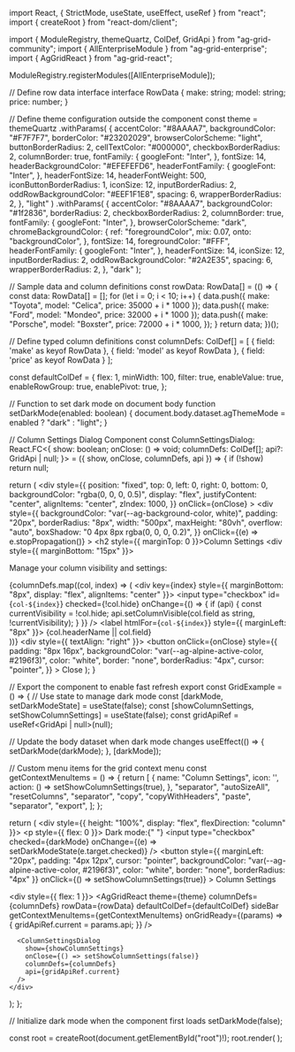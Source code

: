 import React, { StrictMode, useState, useEffect, useRef } from "react";
import { createRoot } from "react-dom/client";

import { ModuleRegistry, themeQuartz, ColDef, GridApi } from "ag-grid-community";
import { AllEnterpriseModule } from "ag-grid-enterprise";
import { AgGridReact } from "ag-grid-react";

ModuleRegistry.registerModules([AllEnterpriseModule]);

// Define row data interface
interface RowData {
  make: string;
  model: string;
  price: number;
}

// Define theme configuration outside the component
const theme = themeQuartz
  .withParams(
    {
      accentColor: "#8AAAA7",
      backgroundColor: "#F7F7F7",
      borderColor: "#23202029",
      browserColorScheme: "light",
      buttonBorderRadius: 2,
      cellTextColor: "#000000",
      checkboxBorderRadius: 2,
      columnBorder: true,
      fontFamily: {
        googleFont: "Inter",
      },
      fontSize: 14,
      headerBackgroundColor: "#EFEFEFD6",
      headerFontFamily: {
        googleFont: "Inter",
      },
      headerFontSize: 14,
      headerFontWeight: 500,
      iconButtonBorderRadius: 1,
      iconSize: 12,
      inputBorderRadius: 2,
      oddRowBackgroundColor: "#EEF1F1E8",
      spacing: 6,
      wrapperBorderRadius: 2,
    },
    "light"
  )
  .withParams(
    {
      accentColor: "#8AAAA7",
      backgroundColor: "#1f2836",
      borderRadius: 2,
      checkboxBorderRadius: 2,
      columnBorder: true,
      fontFamily: {
        googleFont: "Inter",
      },
      browserColorScheme: "dark",
      chromeBackgroundColor: {
        ref: "foregroundColor",
        mix: 0.07,
        onto: "backgroundColor",
      },
      fontSize: 14,
      foregroundColor: "#FFF",
      headerFontFamily: {
        googleFont: "Inter",
      },
      headerFontSize: 14,
      iconSize: 12,
      inputBorderRadius: 2,
      oddRowBackgroundColor: "#2A2E35",
      spacing: 6,
      wrapperBorderRadius: 2,
    },
    "dark"
  );

// Sample data and column definitions
const rowData: RowData[] = (() => {
  const data: RowData[] = [];
  for (let i = 0; i < 10; i++) {
    data.push({ make: "Toyota", model: "Celica", price: 35000 + i * 1000 });
    data.push({ make: "Ford", model: "Mondeo", price: 32000 + i * 1000 });
    data.push({
      make: "Porsche",
      model: "Boxster",
      price: 72000 + i * 1000,
    });
  }
  return data;
})();

// Define typed column definitions
const columnDefs: ColDef<RowData>[] = [
  { field: 'make' as keyof RowData },
  { field: 'model' as keyof RowData },
  { field: 'price' as keyof RowData }
];

const defaultColDef = {
  flex: 1,
  minWidth: 100,
  filter: true,
  enableValue: true,
  enableRowGroup: true,
  enablePivot: true,
};

// Function to set dark mode on document body
function setDarkMode(enabled: boolean) {
  document.body.dataset.agThemeMode = enabled ? "dark" : "light";
}

// Column Settings Dialog Component
const ColumnSettingsDialog: React.FC<{
  show: boolean;
  onClose: () => void;
  columnDefs: ColDef<RowData>[];
  api?: GridApi<RowData> | null;
}> = ({ show, onClose, columnDefs, api }) => {
  if (!show) return null;

  return (
    <div
      style={{
        position: "fixed",
        top: 0,
        left: 0,
        right: 0,
        bottom: 0,
        backgroundColor: "rgba(0, 0, 0, 0.5)",
        display: "flex",
        justifyContent: "center",
        alignItems: "center",
        zIndex: 1000,
      }}
      onClick={onClose}
    >
      <div
        style={{
          backgroundColor: "var(--ag-background-color, white)",
          padding: "20px",
          borderRadius: "8px",
          width: "500px",
          maxHeight: "80vh",
          overflow: "auto",
          boxShadow: "0 4px 8px rgba(0, 0, 0, 0.2)",
        }}
        onClick={(e) => e.stopPropagation()}
      >
        <h2 style={{ marginTop: 0 }}>Column Settings</h2>
        <div style={{ marginBottom: "15px" }}>
          <p>Manage your column visibility and settings:</p>
          <div>
            {columnDefs.map((col, index) => (
              <div key={index} style={{ marginBottom: "8px", display: "flex", alignItems: "center" }}>
                <input
                  type="checkbox"
                  id={`col-${index}`}
                  checked={!col.hide}
                  onChange={() => {
                    if (api) {
                      const currentVisibility = !col.hide;
                      api.setColumnVisible(col.field as string, !currentVisibility);
                    }
                  }}
                />
                <label htmlFor={`col-${index}`} style={{ marginLeft: "8px" }}>
                  {col.headerName || col.field}
                </label>
              </div>
            ))}
          </div>
        </div>
        <div style={{ textAlign: "right" }}>
          <button
            onClick={onClose}
            style={{
              padding: "8px 16px",
              backgroundColor: "var(--ag-alpine-active-color, #2196f3)",
              color: "white",
              border: "none",
              borderRadius: "4px",
              cursor: "pointer",
            }}
          >
            Close
          </button>
        </div>
      </div>
    </div>
  );
}

// Export the component to enable fast refresh
export const GridExample = () => {
  // Use state to manage dark mode
  const [darkMode, setDarkModeState] = useState<boolean>(false);
  const [showColumnSettings, setShowColumnSettings] = useState<boolean>(false);
  const gridApiRef = useRef<GridApi<RowData> | null>(null);
  
  // Update the body dataset when dark mode changes
  useEffect(() => {
    setDarkMode(darkMode);
  }, [darkMode]);

  // Custom menu items for the grid context menu
  const getContextMenuItems = () => {
    return [
      {
        name: "Column Settings",
        icon: '<i class="fas fa-columns"></i>',
        action: () => setShowColumnSettings(true),
      },
      "separator",
      "autoSizeAll",
      "resetColumns",
      "separator",
      "copy",
      "copyWithHeaders",
      "paste",
      "separator",
      "export",
    ];
  };

  return (
    <div style={{ height: "100%", display: "flex", flexDirection: "column" }}>
      <p style={{ flex: 0 }}>
        <label>
          Dark mode:{" "}
          <input
            type="checkbox"
            checked={darkMode}
            onChange={(e) => setDarkModeState(e.target.checked)}
          />
        </label>
        <button 
          style={{ 
            marginLeft: "20px", 
            padding: "4px 12px",
            cursor: "pointer",
            backgroundColor: "var(--ag-alpine-active-color, #2196f3)",
            color: "white",
            border: "none",
            borderRadius: "4px"
          }}
          onClick={() => setShowColumnSettings(true)}
        >
          Column Settings
        </button>
      </p>
      <div style={{ flex: 1 }}>
        <AgGridReact
          theme={theme}
          columnDefs={columnDefs}
          rowData={rowData}
          defaultColDef={defaultColDef}
          sideBar
          getContextMenuItems={getContextMenuItems}
          onGridReady={(params) => {
            gridApiRef.current = params.api;
          }}
        />
      </div>
      
      <ColumnSettingsDialog
        show={showColumnSettings}
        onClose={() => setShowColumnSettings(false)}
        columnDefs={columnDefs}
        api={gridApiRef.current}
      />
    </div>
  );
};

// Initialize dark mode when the component first loads
setDarkMode(false);

const root = createRoot(document.getElementById("root")!);
root.render(
  <StrictMode>
    <GridExample />
  </StrictMode>
);
